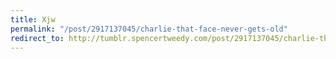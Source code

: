 ```yaml
---
title: Xjw
permalink: "/post/2917137045/charlie-that-face-never-gets-old"
redirect_to: http://tumblr.spencertweedy.com/post/2917137045/charlie-that-face-never-gets-old
---
```


